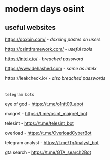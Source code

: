 # modern days osint 

## useful websites 

https://doxbin.com/ - _doxxing pastes on users_

https://osintframework.com/ - _useful tools_

https://intelx.io/ - _breached password_

https://www.dehashed.com - _same as intelx_

https://leakcheck.io/ - _also breached passwords_
#
`telegram bots`

eye of god - https://t.me/o1nft09_abot

maigret - https://t.me/osint_maigret_bot

telesint - https://t.me/telesint_bot

overload - https://t.me/OverloadCyberBot

telegram analyst - https://t.me/TgAnalyst_bot

gta search - https://t.me/GTA_search2Bot
